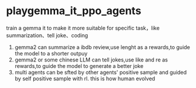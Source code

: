 # playgemma_it_ppo_agents
train a gemma it to make it more suitable for specific task，like summarization、tell joke、coding

1) gemma2 can summarize a ibdb review,use lenght as a rewards,to guide the model to a shorter outpuy
2) gemma2 or some chinese LLM can tell jokes,use like and re as rewards,to guide the model to generate a better joke
3) multi agents can be sfted by other agents' positive sample and guided by self positive sample with rl. this is how human evolved
